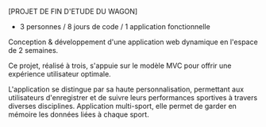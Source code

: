 [PROJET DE FIN D'ETUDE DU WAGON]
- 3 personnes / 8 jours de code / 1 application fonctionnelle

Conception & développement d'une application web dynamique en l'espace de 2 semaines. 

Ce projet, réalisé à trois, s'appuie sur le modèle MVC pour offrir une expérience utilisateur optimale. 

L'application se distingue par sa haute personnalisation, permettant aux utilisateurs d'enregistrer et de suivre leurs performances sportives à travers diverses disciplines. Application multi-sport, elle permet de garder en mémoire les données liées à chaque sport.
